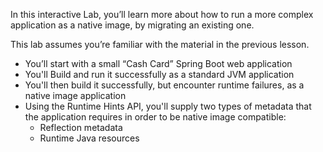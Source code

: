 In this interactive Lab, you’ll learn more about how to run a more complex application as a native image, by migrating an existing one.

This lab assumes you’re familiar with the material in the previous lesson.

- You’ll start with a small “Cash Card” Spring Boot web application
- You'll Build and run it successfully as a standard JVM application
- You'll then build it successfully, but encounter runtime failures, as a native image application
- Using the Runtime Hints API, you'll supply two types of metadata that the application requires in order to be native image compatible:
  - Reflection metadata
  - Runtime Java resources
